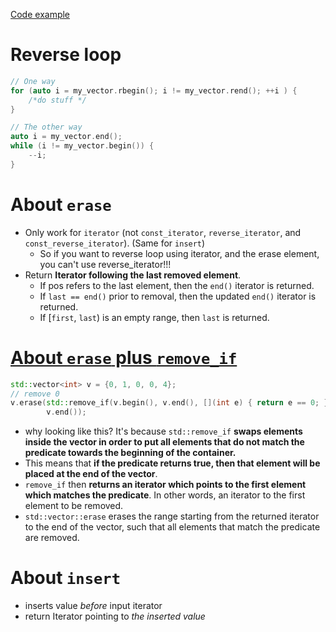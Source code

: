 [Code example](vector_ops.h)

# Reverse loop

```cpp
// One way
for (auto i = my_vector.rbegin(); i != my_vector.rend(); ++i ) {
    /*do stuff */
}

// The other way
auto i = my_vector.end();
while (i != my_vector.begin()) {
    --i;
}
```

# About `erase`

- Only work for `iterator` (not `const_iterator`, `reverse_iterator`, and `const_reverse_iterator`). (Same for `insert`)
  - So if you want to reverse loop using iterator, and the erase element, you can't use reverse_iterator!!!
- Return **Iterator following the last removed element**.
  - If pos refers to the last element, then the `end()` iterator is returned.
  - If `last == end()` prior to removal, then the updated `end()` iterator is returned.
  - If [`first`, `last`) is an empty range, then `last` is returned.

# [About `erase` plus `remove_if`](https://stackoverflow.com/a/39019851/4924135)

```cpp
std::vector<int> v = {0, 1, 0, 0, 4};
// remove 0
v.erase(std::remove_if(v.begin(), v.end(), [](int e) { return e == 0; }),
        v.end());
```

- why looking like this? It's because `std::remove_if` **swaps elements inside the vector in order to put all elements that do not match the predicate towards the beginning of the container.**
- This means that **if the predicate returns true, then that element will be placed at the end of the vector**.
- `remove_if` then **returns an iterator which points to the first element which matches the predicate**. In other words, an iterator to the first element to be removed.
- `std::vector::erase` erases the range starting from the returned iterator to the end of the vector, such that all elements that match the predicate are removed.

# About `insert`

- inserts value *before* input iterator
- return Iterator pointing to *the inserted value*
